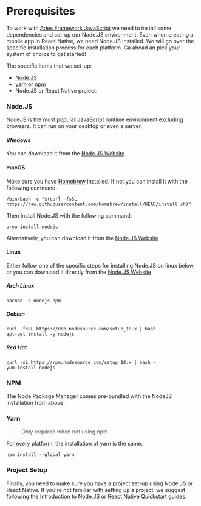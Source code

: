 # Prerequisites

To work with [Aries Framework JavaScript](https://github.com/hyperledger/aries-framework-javascript) we need to install some dependencies and set-up our Node.JS environment. Even when creating a mobile app in React Native, we need Node.JS installed. We will go over the specific installation process for each platform. Ga ahead an pick your system of choice to get started!

The specific items that we set-up:

- [Node.JS](https://nodejs.org)
- [yarn](https://classic.yarnpkg.com/lang/en/docs/install) or [npm](https://www.npmjs.com/)
- Node.JS or React Native project.

### Node.JS

NodeJS is the most popular JavaScript runtime environment excluding browsers. It can run on your desktop or even a server.

<!--tabs-->

#### Windows

You can download it from the [Node.JS Website](https://nodejs.org/en/download/)

#### macOS

Make sure you have [Homebrew](https://brew.sh/) installed. If not you can install it with the following command:

```console
/bin/bash -c "$(curl -fsSL https://raw.githubusercontent.com/Homebrew/install/HEAD/install.sh)"
```

Then install Node.JS with the following command:

```console
brew install nodejs
```

Alternatively, you can download it from the [Node.JS Website](https://nodejs.org/en/download/)

#### Linux

Either follow one of the specific steps for installing Node.JS on linux below, or you can download it directly from the [Node.JS Website](https://nodejs.org/en/download/)

##### Arch Linux

```
pacman -S nodejs npm
```

##### Debian

```
curl -fsSL https://deb.nodesource.com/setup_18.x | bash -
apt-get install -y nodejs
```

##### Red Hat

```
curl -sL https://rpm.nodesource.com/setup_18.x | bash -
yum install nodejs
```

<!--/tabs-->

### NPM

The Node Package Manager comes pre-bundled with the NodeJS installation from above.

### Yarn

> Only required when not using npm

For every platform, the installation of yarn is the same.

```console
npm install --global yarn
```

### Project Setup

Finally, you need to make sure you have a project set-up using Node.JS or React Native. If you're not familiar with setting up a project, we suggest following the [Introduction to Node.JS](https://nodejs.dev/en/learn/) or [React Native Quickstart](https://reactnative.dev/docs/environment-setup) guides.
